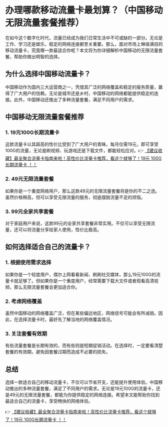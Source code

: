 # 办理哪款移动流量卡最划算？（中国移动无限流量套餐推荐）

在如今这个数字化时代，流量已经成为我们日常生活中不可或缺的一部分。无论是工作、学习还是娱乐，稳定的网络连接都至关重要。那么，面对市场上琳琅满目的移动流量卡，究竟哪一款最适合你呢？本文将为你详细解析中国移动的无限流量套餐，帮助你做出明智的选择。

## 为什么选择中国移动流量卡？

中国移动作为国内三大运营商之一，凭借其广泛的网络覆盖和稳定的服务质量，赢得了广大用户的信赖。无论是城市还是乡村，中国移动的网络都能提供稳定的连接。此外，中国移动还推出了多种流量套餐，满足不同用户的需求。

## 中国移动无限流量套餐推荐

### 1. 19元100G长期流量卡
这款流量卡以其超高的性价比受到了广大用户的青睐。每月仅需19元，即可享受100G的流量，无论是刷视频、玩游戏还是下载文件，都能轻松应对。👉 [【建议收藏】最全聚合流量卡指南来啦！高性价比流量卡推荐，看这个就够了！19元 100G长期流量卡 ！！](https://bit.ly/Liuliangka)

### 2. 49元无限流量套餐
如果你是一个重度网络用户，那么这款49元的无限流量套餐将是你的不二之选。虽然价格稍高，但可以享受无限流量的服务，彻底摆脱流量不足的烦恼。

### 3. 99元全家共享套餐
对于家庭用户来说，这款99元的全家共享套餐非常实用。不仅可以享受无限流量，还可以将流量分享给家人使用，性价比极高。

## 如何选择适合自己的流量卡？

### 1. 根据使用需求选择
如果你是一个轻度用户，偶尔上网看看新闻、刷刷社交媒体，那么19元100G的流量卡就足够了。但如果你是一个重度用户，经常需要下载大文件或者观看高清视频，那么无限流量套餐会更加适合你。

### 2. 考虑网络覆盖
虽然中国移动的网络覆盖广泛，但在某些偏远地区，网络信号可能会有所减弱。因此，在选择流量卡时，最好先了解当地的网络覆盖情况。

### 3. 关注套餐有效期
有些流量套餐是长期有效的，而有些则是短期促销活动。在选择时，一定要看清楚套餐的有效期，避免因套餐过期而造成不必要的损失。

## 总结

选择一款适合自己的移动流量卡，不仅可以节省开支，还能提升使用体验。中国移动推出的多种流量套餐，满足了不同用户的需求。无论是19元100G的流量卡，还是49元的无限流量套餐，都能为你提供稳定的网络连接。希望本文能帮助你找到最适合自己的流量卡，享受畅快的网络体验。

👉 [【建议收藏】最全聚合流量卡指南来啦！高性价比流量卡推荐，看这个就够了！19元 100G长期流量卡 ！！](https://bit.ly/Liuliangka)